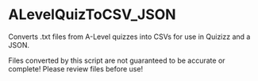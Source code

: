 # ALevelQuizToCSV_JSON
Converts .txt files from A-Level quizzes into CSVs for use in Quizizz and a JSON.

Files converted by this script are not guaranteed to be accurate or complete!
Please review files before use!
